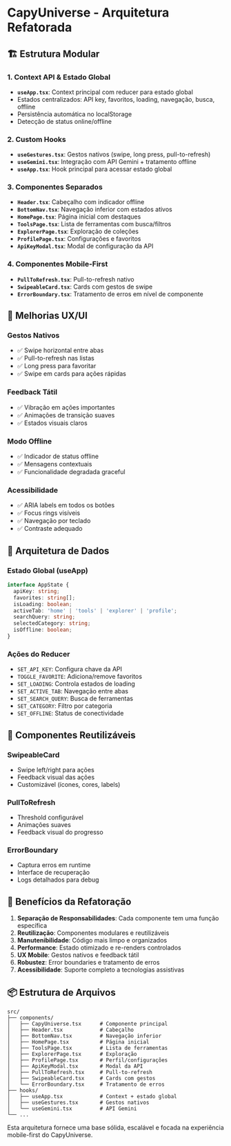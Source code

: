 # CapyUniverse - Arquitetura Refatorada

## 🏗️ Estrutura Modular

### 1. Context API & Estado Global
- **`useApp.tsx`**: Context principal com reducer para estado global
- Estados centralizados: API key, favoritos, loading, navegação, busca, offline
- Persistência automática no localStorage
- Detecção de status online/offline

### 2. Custom Hooks
- **`useGestures.tsx`**: Gestos nativos (swipe, long press, pull-to-refresh)
- **`useGemini.tsx`**: Integração com API Gemini + tratamento offline
- **`useApp.tsx`**: Hook principal para acessar estado global

### 3. Componentes Separados
- **`Header.tsx`**: Cabeçalho com indicador offline
- **`BottomNav.tsx`**: Navegação inferior com estados ativos
- **`HomePage.tsx`**: Página inicial com destaques
- **`ToolsPage.tsx`**: Lista de ferramentas com busca/filtros
- **`ExplorerPage.tsx`**: Exploração de coleções
- **`ProfilePage.tsx`**: Configurações e favoritos
- **`ApiKeyModal.tsx`**: Modal de configuração da API

### 4. Componentes Mobile-First
- **`PullToRefresh.tsx`**: Pull-to-refresh nativo
- **`SwipeableCard.tsx`**: Cards com gestos de swipe
- **`ErrorBoundary.tsx`**: Tratamento de erros em nível de componente

## 🎯 Melhorias UX/UI

### Gestos Nativos
- ✅ Swipe horizontal entre abas
- ✅ Pull-to-refresh nas listas
- ✅ Long press para favoritar
- ✅ Swipe em cards para ações rápidas

### Feedback Tátil
- ✅ Vibração em ações importantes
- ✅ Animações de transição suaves
- ✅ Estados visuais claros

### Modo Offline
- ✅ Indicador de status offline
- ✅ Mensagens contextuais
- ✅ Funcionalidade degradada graceful

### Acessibilidade
- ✅ ARIA labels em todos os botões
- ✅ Focus rings visíveis
- ✅ Navegação por teclado
- ✅ Contraste adequado

## 🔧 Arquitetura de Dados

### Estado Global (useApp)
```typescript
interface AppState {
  apiKey: string;
  favorites: string[];
  isLoading: boolean;
  activeTab: 'home' | 'tools' | 'explorer' | 'profile';
  searchQuery: string;
  selectedCategory: string;
  isOffline: boolean;
}
```

### Ações do Reducer
- `SET_API_KEY`: Configura chave da API
- `TOGGLE_FAVORITE`: Adiciona/remove favoritos
- `SET_LOADING`: Controla estados de loading
- `SET_ACTIVE_TAB`: Navegação entre abas
- `SET_SEARCH_QUERY`: Busca de ferramentas
- `SET_CATEGORY`: Filtro por categoria
- `SET_OFFLINE`: Status de conectividade

## 📱 Componentes Reutilizáveis

### SwipeableCard
- Swipe left/right para ações
- Feedback visual das ações
- Customizável (ícones, cores, labels)

### PullToRefresh
- Threshold configurável
- Animações suaves
- Feedback visual do progresso

### ErrorBoundary
- Captura erros em runtime
- Interface de recuperação
- Logs detalhados para debug

## 🚀 Benefícios da Refatoração

1. **Separação de Responsabilidades**: Cada componente tem uma função específica
2. **Reutilização**: Componentes modulares e reutilizáveis
3. **Manutenibilidade**: Código mais limpo e organizados
4. **Performance**: Estado otimizado e re-renders controlados
5. **UX Mobile**: Gestos nativos e feedback tátil
6. **Robustez**: Error boundaries e tratamento de erros
7. **Acessibilidade**: Suporte completo a tecnologias assistivas

## 📦 Estrutura de Arquivos

```
src/
├── components/
│   ├── CapyUniverse.tsx      # Componente principal
│   ├── Header.tsx            # Cabeçalho
│   ├── BottomNav.tsx         # Navegação inferior
│   ├── HomePage.tsx          # Página inicial
│   ├── ToolsPage.tsx         # Lista de ferramentas
│   ├── ExplorerPage.tsx      # Exploração
│   ├── ProfilePage.tsx       # Perfil/configurações
│   ├── ApiKeyModal.tsx       # Modal da API
│   ├── PullToRefresh.tsx     # Pull-to-refresh
│   ├── SwipeableCard.tsx     # Cards com gestos
│   └── ErrorBoundary.tsx     # Tratamento de erros
├── hooks/
│   ├── useApp.tsx            # Context + estado global
│   ├── useGestures.tsx       # Gestos nativos
│   └── useGemini.tsx         # API Gemini
└── ...
```

Esta arquitetura fornece uma base sólida, escalável e focada na experiência mobile-first do CapyUniverse.